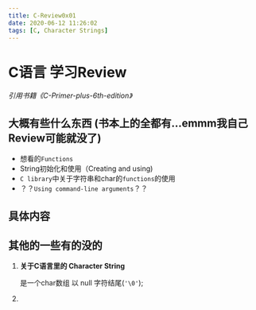 ```yaml
---
title: C-Review0x01
date: 2020-06-12 11:26:02
tags: [C, Character Strings]
---
```


# C语言 学习Review

*引用书籍《C-Primer-plus-6th-edition》*

## 大概有些什么东西 (书本上的全都有...emmm我自己Review可能就没了)

- 想看的`Functions`
- String初始化和使用（Creating and using)
- `C library`中关于字符串和char的`functions`的使用
- ？？`Using command-line arguments`？？

<!-- more -->


## 具体内容



## 其他的一些有的没的

1. **关于C语言里的 Character String**

   是一个char数组 以 null 字符结尾(`'\0'`);

2. 

